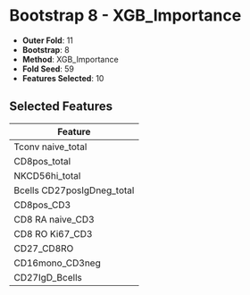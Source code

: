 # Bootstrap 8 - XGB_Importance

- **Outer Fold**: 11
- **Bootstrap**: 8
- **Method**: XGB_Importance
- **Fold Seed**: 59
- **Features Selected**: 10

## Selected Features

| Feature |
|---------|
| Tconv naive_total |
| CD8pos_total |
| NKCD56hi_total |
| Bcells CD27posIgDneg_total |
| CD8pos_CD3 |
| CD8 RA naive_CD3 |
| CD8  RO Ki67_CD3 |
| CD27_CD8RO |
| CD16mono_CD3neg |
| CD27IgD_Bcells |
